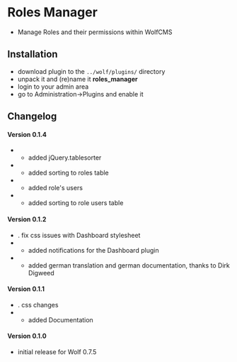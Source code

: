 Roles Manager
=============

- Manage Roles and their permissions within WolfCMS

## Installation

- download plugin to the <code>../wolf/plugins/</code> directory
- unpack it and (re)name it **roles_manager**
- login to your admin area
- go to Administration->Plugins and enable it

## Changelog

#### Version 0.1.4

- + added jQuery.tablesorter
- + added sorting to roles table
- + added role's users
- + added sorting to role users table

#### Version 0.1.2

- . fix css issues with Dashboard stylesheet
- + added notifications for the Dashboard plugin
- + added german translation and german documentation, thanks to Dirk Digweed

#### Version 0.1.1

- . css changes
- + added Documentation

#### Version 0.1.0

- initial release for Wolf 0.7.5